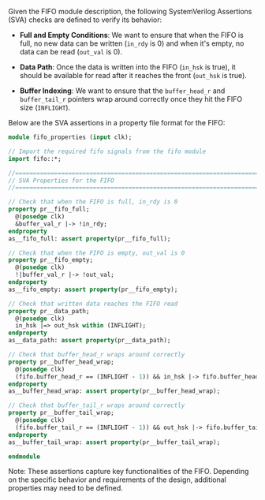 Given the FIFO module description, the following SystemVerilog Assertions (SVA) checks are defined to verify its behavior:

- **Full and Empty Conditions**: We want to ensure that when the FIFO is full, no new data can be written (`in_rdy` is 0) and when it's empty, no data can be read (`out_val` is 0).
  
- **Data Path**: Once the data is written into the FIFO (`in_hsk` is true), it should be available for read after it reaches the front (`out_hsk` is true).

- **Buffer Indexing**: We want to ensure that the `buffer_head_r` and `buffer_tail_r` pointers wrap around correctly once they hit the FIFO size (`INFLIGHT`).

Below are the SVA assertions in a property file format for the FIFO:

```systemverilog
module fifo_properties (input clk);

// Import the required fifo signals from the fifo module
import fifo::*;

//==============================================================================
// SVA Properties for the FIFO
//==============================================================================

// Check that when the FIFO is full, in_rdy is 0
property pr__fifo_full;
  @(posedge clk)
  &buffer_val_r |-> !in_rdy;
endproperty
as__fifo_full: assert property(pr__fifo_full);

// Check that when the FIFO is empty, out_val is 0
property pr__fifo_empty;
  @(posedge clk)
  !|buffer_val_r |-> !out_val;
endproperty
as__fifo_empty: assert property(pr__fifo_empty);

// Check that written data reaches the FIFO read
property pr__data_path;
  @(posedge clk)
  in_hsk |=> out_hsk within (INFLIGHT);
endproperty
as__data_path: assert property(pr__data_path);

// Check that buffer_head_r wraps around correctly
property pr__buffer_head_wrap;
  @(posedge clk)
  (fifo.buffer_head_r == (INFLIGHT - 1)) && in_hsk |-> fifo.buffer_head_r == 0;
endproperty
as__buffer_head_wrap: assert property(pr__buffer_head_wrap);

// Check that buffer_tail_r wraps around correctly
property pr__buffer_tail_wrap;
  @(posedge clk)
  (fifo.buffer_tail_r == (INFLIGHT - 1)) && out_hsk |-> fifo.buffer_tail_r == 0;
endproperty
as__buffer_tail_wrap: assert property(pr__buffer_tail_wrap);

endmodule
```

Note: These assertions capture key functionalities of the FIFO. Depending on the specific behavior and requirements of the design, additional properties may need to be defined.